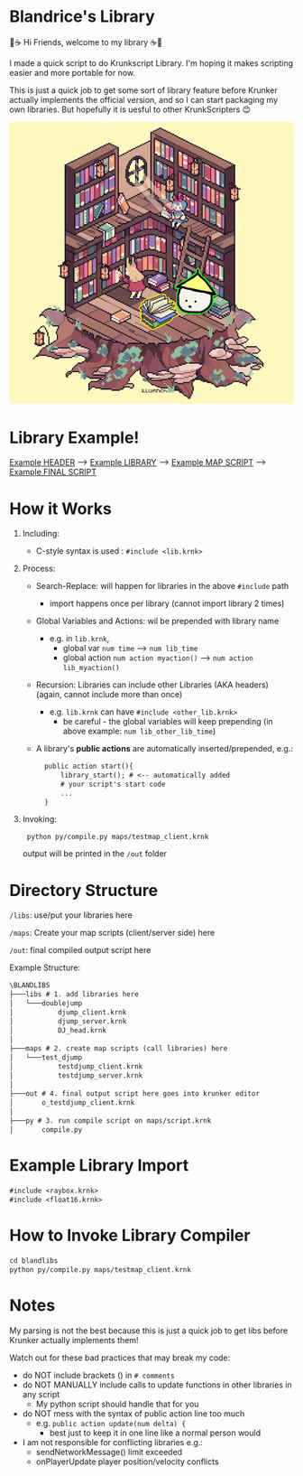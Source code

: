 # Blandrice's Library

📖☕ Hi Friends, welcome to my library ☕📖

I made a quick script to do Krunkscript Library. I'm hoping it makes scripting easier and more portable for now.

This is just a quick job to get some sort of library feature before Krunker actually implements the official version, and so I can start packaging my own libraries. But hopefully it is uesful to other KrunkScripters 😊

<p align="center">
  <img src="docs/blandlib.png" />
</p>


# Library Example!

[Example HEADER](/libs/doublejump/DJ_head.krnk) --> [Example LIBRARY](/libs/doublejump/djump_client.krnk) --> [Example MAP SCRIPT](/maps/test_djump/testdjump_client.krnk) --> [Example FINAL SCRIPT](/out/o_testdjump_client.krnk)


# How it Works
1. Including: 
    - C-style syntax is used : `#include <lib.krnk>`
2. Process: 
    - Search-Replace: will happen for libraries in the above `#include` path 
        - import happens once per library (cannot import library 2 times)
    - Global Variables and Actions: wil be prepended with library name
        - e.g. in `lib.krnk`, 
            - global var `num time` --> `num lib_time`
            - global action `num action myaction()` --> `num action lib_myaction()`
    - Recursion: Libraries can include other Libraries (AKA headers) (again, cannot include more than once)
        - e.g. `lib.krnk` can have `#include <other_lib.krnk>`
            - be careful - the global variables will keep prepending (in above example: `num lib_other_lib_time`)

    - A library's **public actions** are automatically inserted/prepended, e.g.:
        
            public action start(){
                library_start(); # <-- automatically added 
                # your script's start code
                ...
            }
            
3. Invoking:
    
        python py/compile.py maps/testmap_client.krnk

    output will be printed in the `/out` folder




# Directory Structure
`/libs`: use/put your libraries here

`/maps`: Create your map scripts (client/server side) here

`/out`: final compiled output script here

Example Structure:

    \BLANDLIBS
    ├───libs # 1. add libraries here
    │   └───doublejump 
    │           djump_client.krnk
    │           djump_server.krnk
    │           DJ_head.krnk
    │
    ├───maps # 2. create map scripts (call libraries) here
    │   └───test_djump
    │           testdjump_client.krnk
    │           testdjump_server.krnk
    │
    ├───out # 4. final output script here goes into krunker editor
    │       o_testdjump_client.krnk
    │
    ├───py # 3. run compile script on maps/script.krnk
    │       compile.py

# Example Library Import

    #include <raybox.krnk> 
    #include <float16.krnk>

# How to Invoke Library Compiler

    cd blandlibs
    python py/compile.py maps/testmap_client.krnk


# Notes
My parsing is not the best because this is just a quick job to get libs before Krunker actually implements them!

Watch out for these bad practices that may break my code:
- do NOT include brackets () in `# comments`
- do NOT MANUALLY include calls to update functions in other libraries in any script
    - My python script should handle that for you
- do NOT mess with the syntax of public action line too much
    - e.g. `public action update(num delta) {`
        - best just to keep it in one line like a normal person would
- I am not responsible for conflicting libraries e.g.:
    - sendNetworkMessage() limit exceeded
    - onPlayerUpdate player position/velocity conflicts
